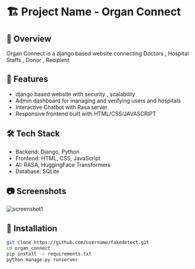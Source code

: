 # 🏗️ Project Name - Organ Connect

## 🚀 Overview
Organ Connect is a django based website connecting Doctors , Hospital Staffs , Donor , Recipient 

## 🎯 Features
- django based website with security , scalability
- Admin dashboard for managing and verifying users and hospitals   
- Interactive Chatbot with Rasa server
- Responsive frontend built with HTML/CSS/JAVASCRIPT

## 🛠️ Tech Stack
- Backend: Django, Python
- Frontend: HTML, CSS, JavaScript
- AI: RASA, HuggingFace Transformers
- Database: SQLite

## 📷 Screenshots
![screenshot1]("https://github.com/denmarkdeni/organ_connect/blob/main/OcApp/static/images/organ_connect_dash.png")


## 🧪 Installation
```bash
git clone https://github.com/username/fakedetect.git
cd organ_connect
pip install -r requirements.txt
python manage.py runserver
